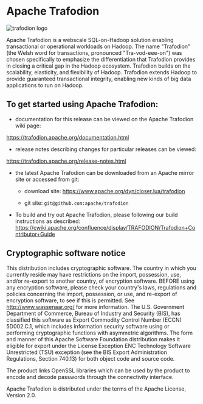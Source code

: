 # Apache Trafodion
![trafodion logo](https://trafodion.apache.org/images/logos/trafodion-logo.jpg)

Apache Trafodion is a webscale SQL-on-Hadoop solution enabling transactional or 
operational workloads on Hadoop.  The name "Trafodion" (the Welsh word for 
transactions, pronounced "Tra-vod-eee-on") was chosen specifically to emphasize 
the differentiation that Trafodion provides in closing a critical gap in the 
Hadoop ecosystem. Trafodion builds on the scalability, elasticity, and 
flexibility of Hadoop. Trafodion extends Hadoop to provide guaranteed 
transactional integrity, enabling new kinds of big data applications to run on 
Hadoop.

## To get started using Apache Trafodion: 

  - documentation for this release can be viewed on the Apache Trafodion wiki page: 
  
  https://trafodion.apache.org/documentation.html

  - release notes describing changes for particular releases can be viewed:
  
  https://trafodion.apache.org/release-notes.html

  - the latest Apache Trafodion can be downloaded from an Apache
    mirror site or accessed from git:

    - download site:
      https://www.apache.org/dyn/closer.lua/trafodion

    - git site:
      `git@github.com:apache/trafodion`

  - To build and try out Apache Trafodion, please following our build 
    instructions as described:
      https://cwiki.apache.org/confluence/display/TRAFODION/Trafodion+Contributor+Guide


## Cryptographic software notice


This distribution includes cryptographic software. The country in which you 
currently reside may have restrictions on the import, possession, use, and/or 
re-export to another country, of encryption software. BEFORE using any 
encryption software, please check your country's laws, regulations and policies 
concerning the import, possession, or use, and re-export of encryption software, 
to see if this is permitted. See <http://www.wassenaar.org/> for more 
information.  The U.S. Government Department of Commerce, Bureau of Industry and 
Security (BIS), has classified this software as Export Commodity Control Number
(ECCN) 5D002.C.1, which includes information security software using or 
performing cryptographic functions with asymmetric algorithms. The form and 
manner of this Apache Software Foundation distribution makes it eligible for 
export under the License Exception ENC Technology Software Unrestricted (TSU) 
exception (see the BIS Export Administration Regulations, Section 740.13) for 
both object code and source code.

The product links OpenSSL libraries which can be used by the product to 
encode and decode passwords through the connectivity interface.

Apache Trafodion is distributed under the terms of the Apache License, Version 2.0.
